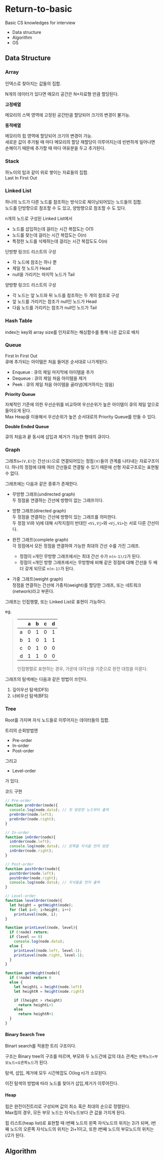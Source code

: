# Return-to-basic
Basic CS knowledges for interview

- Data structure
- Algorithm
- OS

## Data Structure

### Array

인덱스로 찾아지는 값들의 집합.

N개의 데이터가 있다면 메모리 공간은 N*자료형 만큼 할당된다.

**고정배열**

메모리의 스택 영역에 고정된 공간만큼 할당되어 크기의 변경이 불가능.

**동적배열**

메모리의 힙 영역에 할당되어 크기의 변경이 가능.<br>
새로운 값이 추가될 때 마다 메모리의 할당 재할당이 이루어지는데 빈번하게 일어나면 손해이기 때문에 추가할 때 마다 여유분을 두고 추가된다.

### Stack

하노이의 탑과 같이 위로 쌓이는 자료들의 집합.<br>
Last In First Out


### Linked List

하나의 노드가 다른 노드를 참조하는 방식으로 체이닝되어있는 노드들의 집합.<br>
노드를 단방향으로 참조할 수 도 있고, 양방향으로 참조할 수 도 있다.

n개의 노드로 구성된 Linked List에서
- 노드를 삽입하는데 걸리는 시간 복잡도는 O(1)
- 노드를 찾는데 걸리는 시간 복잡도는 O(n)
- 특정한 노드를 삭제하는데 걸리는 시간 복잡도도 O(n)

단방향 링크드 리스트의 구성
- 각 노드에 참조는 하나 뿐
- 제일 첫 노드가 Head
- null을 가리키는 마지막 노드가 Tail

양방향 링크드 리스트의 구성
- 각 노드는 앞 노드와 뒤 노드를 참조하는 두 개의 참조로 구성
- 앞 노드를 가리키는 참조가 null인 노드가 Head
- 다음 노드를 가리키는 참조가 null인 노드가 Tail 

### Hash Table

index는 key와 array size를 인자로하는 해싱함수를 통해 나온 값으로 배치


### Queue

First In First Out<br>
큐에 추가되는 아이템은 처음 들어온 순서대로 나가게된다.

- Enqueue : 큐의 제일 마지막에 아이템을 추가
- Dequeue : 큐의 제일 처음 아이템을 제거
- Peek : 큐의 제일 처음 아이템을 골라냄(제거하지는 않음)

**Priority Queue**

자체적인 기준에 의한 우선순위를 비교하여 우선순위가 높은 아이템이 큐의 제일 앞으로 들어오게 된다.<br>
Max Heap을 이용해서 우선순위가 높은 순서대로의 Priority Queue를 만들 수 있다.

**Double Ended Queue**

큐의 처음과 끝 동시에 삽입과 제거가 가능한 형태의 큐이다.


### Graph

그래프`G=(V,E)`는 간선`(E)`으로 연결되어있는 정점`(V)`들의 관계를 나타내는 자료구조이다. 하나의 정점에 대해 여러 간선들로 연결될 수 있기 때문에 선형 자료구조로는 표현될 수 없다.

그래프에는 다음과 같은 종류가 존재한다.

- 무방향 그래프(undirected graph)<br>
  두 정점을 연결하는 간선에 방향이 없는 그래프이다.


- 방향 그래프(directed graph)<br>
  두 정점을 연결하는 간선에 방향이 있는 그래프를 의미한다.<br>
  두 정점 Vi와 Vj에 대해 시작지점이 반대인 `<Vi,Vj>`와 `<Vj,Vi>`는 서로 다른 간선이다.


- 완전 그래프(complete graph)<br>
각 정점에서 모든 정점을 연결하여 가능한 최대의 간선 수를 가진 그래프.<br>
	- 정점이 `n`개인 무방향 그래프에서는 최대 간선 수가 `n(n-1)/2`가 된다.
	- 정점이 `n`개인 방향 그래프에서는 무방향에 비해 같은 정점에 대해 간선을 두 배 더 갖게 되므로 `n(n-1)`가 된다.


- 가중 그래프(weight graph)<br>
정점을 연결하는 간선에 가중치(weight)를 할당한 그래프, 또는 네트워크(network)라고 부른다.

그래프는 인접행렬, 또는 Linked List로 표현이 가능하다.

eg.
>| |a|b|c|d|
>|-|-|-|-|-|
>|a|0|1|0|1|
>|b|1|0|1|1|
>|c|0|1|0|0|
>|d|1|1|0|0|
>
>인접행렬로 표현하는 경우, 가운데 대각선을 기준으로 완전 대칭을 이룬다.

그래프의 탐색에는 다음과 같은 방법이 쓰인다.
1. 깊이우선 탐색(DFS)
2. 너비우선 탐색(BFS)


### Tree

Root를 가지며 자식 노드들로 이루어지는 데이터들의 집합.

트리의 순회방법엔
- Pre-order
- In-order
- Post-order

그리고
- Level-order

가 있다.

코드 구현
```JavaScript
// Pre-order
function preOrder(node){
  console.log(node.data); // 첫 방문한 노드부터 출력
  preOrder(node.left);
  preOrder(node.right);
}

// In-order
function inOrder(node){
  inOrder(node.left);
  console.log(node.data); // 왼쪽을 자식을 먼저 방문
  inOrder(node.right);
}

// Post-order
function postOrder(node){
  postOrder(node.left);
  postOrder(node.right);
  console.log(node.data); // 자식들을 먼저 출력
}

```

```JavaScript
// Level-order
function levelOrder(node){
  let height = getHeight(node);
  for (let i=0; i<height; i++)
    printLevel(node, i);
}

function printLevel(node, level){
  if (!node) return;
  if (level == 0)
    console.log(node.data);
  else {
    printLevel(node.left, level-1);
    printLevel(node.right, level-1);
  }
}

function getHeight(node){
  if (!node) return 0
  else {
    let heightL = height(node.left)
    let heightR = height(node.right)

    if (lheight > rheight)
      return heightL+1
    else
      return heightR+1
  }
}
```

#### Binary Search Tree

Binart search를 적용한 트리 구조이다.

구조는 Binary tree의 구조를 따르며, 부모와 두 노드간에 값의 대소 관계는
`왼쪽노드<부모노드<오른쪽노드`가 된다.

탐색, 삽입, 제거에 모두 시간복잡도 O(log n)가 소모된다.

이진 탐색의 방법에 따라 노드를 찾아가 삽입,제거가 이루어진다.


#### Heap

힙은 완전이진트리로 구성되며 값의 최소 혹은 최대의 순으로 정렬된다.<br>
Max힙의 경우, 모든 부모 노드는 자식노드보다 큰 값을 가지게 된다.

힙 리스트(heap list)로 표현할 때 i번째 노드의 왼쪽 자식노드의 위치는 2i가 되며, i번째 노드의 오른쪽 자식노드의 위치는 2i+1이고, 또한 i번째 노드의 부모노드의 위치는 i/2가 된다.

## Algorithm

